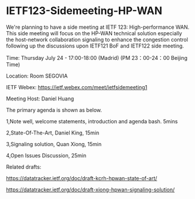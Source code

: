 # IETF123-Sidemeeting-HP-WAN

We're planning to have a side meeting at IETF 123: High-performance WAN. This side meeting will focus on the HP-WAN technical solution especially the host-network collaboration signaling to enhance the congestion control following up the discussions upon IETF121 BoF and IETF122 side meeting.

Time: Thursday July 24 - 17:00-18:00 (Madrid) (PM 23：00-24：00 Beijing Time)

Location: Room SEGOVIA

IETF Webex: https://ietf.webex.com/meet/ietfsidemeeting1

Meeting Host: Daniel Huang


The primary agenda is shown as below.

1,Note well, welcome statements, introduction and agenda bash. 5mins

2,State-Of-The-Art, Daniel King, 15min

3,Signaling solution, Quan Xiong, 15min

4,Open Issues Discussion, 25min

Related drafts:

https://datatracker.ietf.org/doc/draft-kcrh-hpwan-state-of-art/

https://datatracker.ietf.org/doc/draft-xiong-hpwan-signaling-solution/
